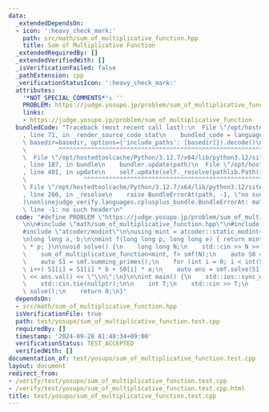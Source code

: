 ```yaml
---
data:
  _extendedDependsOn:
  - icon: ':heavy_check_mark:'
    path: src/math/sum_of_multiplicative_function.hpp
    title: Sum of Multiplicative Function
  _extendedRequiredBy: []
  _extendedVerifiedWith: []
  _isVerificationFailed: false
  _pathExtension: cpp
  _verificationStatusIcon: ':heavy_check_mark:'
  attributes:
    '*NOT_SPECIAL_COMMENTS*': ''
    PROBLEM: https://judge.yosupo.jp/problem/sum_of_multiplicative_function
    links:
    - https://judge.yosupo.jp/problem/sum_of_multiplicative_function
  bundledCode: "Traceback (most recent call last):\n  File \"/opt/hostedtoolcache/Python/3.12.7/x64/lib/python3.12/site-packages/onlinejudge_verify/documentation/build.py\"\
    , line 71, in _render_source_code_stat\n    bundled_code = language.bundle(stat.path,\
    \ basedir=basedir, options={'include_paths': [basedir]}).decode()\n          \
    \         ^^^^^^^^^^^^^^^^^^^^^^^^^^^^^^^^^^^^^^^^^^^^^^^^^^^^^^^^^^^^^^^^^^^^^^^^^^^^^^^^^\n\
    \  File \"/opt/hostedtoolcache/Python/3.12.7/x64/lib/python3.12/site-packages/onlinejudge_verify/languages/cplusplus.py\"\
    , line 187, in bundle\n    bundler.update(path)\n  File \"/opt/hostedtoolcache/Python/3.12.7/x64/lib/python3.12/site-packages/onlinejudge_verify/languages/cplusplus_bundle.py\"\
    , line 401, in update\n    self.update(self._resolve(pathlib.Path(included), included_from=path))\n\
    \                ^^^^^^^^^^^^^^^^^^^^^^^^^^^^^^^^^^^^^^^^^^^^^^^^^^^^^^^^^\n \
    \ File \"/opt/hostedtoolcache/Python/3.12.7/x64/lib/python3.12/site-packages/onlinejudge_verify/languages/cplusplus_bundle.py\"\
    , line 260, in _resolve\n    raise BundleErrorAt(path, -1, \"no such header\"\
    )\nonlinejudge_verify.languages.cplusplus_bundle.BundleErrorAt: math/sum_of_multiplicative_function.hpp:\
    \ line -1: no such header\n"
  code: "#define PROBLEM \"https://judge.yosupo.jp/problem/sum_of_multiplicative_function\"\
    \n\n#include \"math/sum_of_multiplicative_function.hpp\"\n#include <iostream>\n\
    #include \"atcoder/modint\"\n\nusing mint = atcoder::static_modint<469762049>;\n\
    \nlong long a, b;\n\nmint f(long long p, long long e) { return mint(a) * e + mint(b)\
    \ * p; }\n\nvoid solve() {\n    long long N;\n    std::cin >> N >> a >> b;\n\n\
    \    sum_of_multiplicative_function<mint, f> smf(N);\n    auto S0 = smf.counting_primes();\n\
    \    auto S1 = smf.summing_primes();\n    for (int i = 0; i < int(S1.size());\
    \ i++) S1[i] = S1[i] * b + S0[i] * a;\n    auto ans = smf.solve(S1);\n\n    std::cout\
    \ << ans.val() << \"\\n\";\n}\n\nint main() {\n    std::ios::sync_with_stdio(false);\n\
    \    std::cin.tie(nullptr);\n\n    int T;\n    std::cin >> T;\n    for (; T--;)\
    \ solve();\n    return 0;\n}"
  dependsOn:
  - src/math/sum_of_multiplicative_function.hpp
  isVerificationFile: true
  path: test/yosupo/sum_of_multiplicative_function.test.cpp
  requiredBy: []
  timestamp: '2024-09-28 01:48:34+09:00'
  verificationStatus: TEST_ACCEPTED
  verifiedWith: []
documentation_of: test/yosupo/sum_of_multiplicative_function.test.cpp
layout: document
redirect_from:
- /verify/test/yosupo/sum_of_multiplicative_function.test.cpp
- /verify/test/yosupo/sum_of_multiplicative_function.test.cpp.html
title: test/yosupo/sum_of_multiplicative_function.test.cpp
---
```

